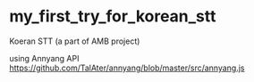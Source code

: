 # my_first_try_for_korean_stt
Koeran STT (a part of AMB project)

using Annyang API
https://github.com/TalAter/annyang/blob/master/src/annyang.js
